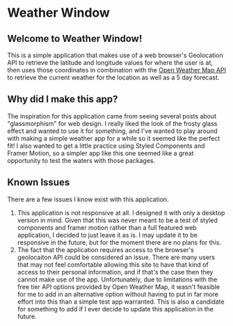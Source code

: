 # Weather Window

## Welcome to Weather Window!

This is a simple application that makes use of a web browser's Geolocation API to retrieve the latitude and longitude values for where the user is at, then uses those coordinates in combination with the [Open Weather Map API](https://openweathermap.org/api) to retrieve the current weather for the location as well as a 5 day forecast.

## Why did I make this app?

The inspiration for this application came from seeing several posts about "glassmorphism" for web design. I really liked the look of the frosty glass effect and wanted to use it for something, and I've wanted to play around with making a simple weather app for a while so it seemed like the perfect fit! I also wanted to get a little practice using Styled Components and Framer Motion, so a simpler app like this one seemed like a great opportunity to test the waters with those packages.

## Known Issues

There are a few issues I know exist with this application.

1. This application is not responsive at all. I designed it with only a desktop version in mind. Given that this was never meant to be a test of styled components and framer motion rather than a full featured web application, I decided to just leave it as is. I may update it to be responsive in the future, but for the moment there are no plans for this.
2. The fact that the application requires access to the browser's geolocaiton API could be considered an issue. There are many users that may not feel comfortable allowing this site to have that kind of access to their personal information, and if that's the case then they cannot make use of the app. Unfortunately, due to limitations with the free tier API options provided by Open Weather Map, it wasn't feasible for me to add in an alternative option without having to put in far more effort into this than a simple test app warranted. This is also a candidate for something to add if I ever decide to update this application in the future.
